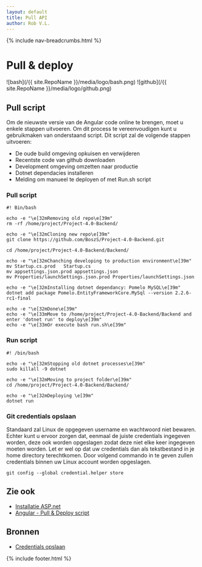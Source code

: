 ```yaml
---
layout: default
title: Pull API 
author: Rob V.L.
---
```


{% include nav-breadcrumbs.html %}

# Pull & deploy 
![bash](/{{ site.RepoName }}/media/logo/bash.png)
![github](/{{ site.RepoName }}/media/logo/github.png)

## Pull script
Om de nieuwste versie van de Angular code online te brengen, moet u enkele stappen uitvoeren. Om dit process te vereenvoudigen kunt u  gebruikmaken van onderstaand script. Dit script zal de volgende stappen uitvoeren:
* De oude build omgeving opkuisen en verwijderen
* Recentste code van github downloaden
* Development omgeving omzetten naar productie 
* Dotnet dependacies installeren
* Melding om manueel te deployen of met Run.sh script

### Pull script
```
#! Bin/bash

echo -e "\e[32mRemoving old repo\e[39m"
rm -rf /home/project/Project-4.0-Backend/

echo -e "\e[32mCloning new repo\e[39m"
git clone https://github.com/BoszS/Project-4.0-Backend.git

cd /home/project/Project-4.0-Backend/Backend/

echo -e "\e[32mChanching developing to production environment\e[39m"
mv Startup.cs.prod   Startup.cs
mv appsettings.json.prod appsettings.json
mv Properties/launchSettings.json.prod Properties/launchSettings.json

echo -e "\e[32mInstalling dotnet dependancy: Pomelo MySQL\e[39m"
dotnet add package Pomelo.EntityFrameworkCore.MySql --version 2.2.6-rc1-final

echo -e "\e[32mDone\e[39m"
echo -e "\e[33mMove to /home/project/Project-4.0-Backend/Backend and enter 'dotnet run' to deploy\e[39m"
echo -e "\e[33mOr execute bash run.sh\e[39m"

```

### Run script
```
#! /bin/bash

echo -e "\e[32mStopping old dotnet processes\e[39m"
sudo killall -9 dotnet

echo -e "\e[32mMoving to project folder\e[39m"
cd /home/project/Project-4.0-Backend/Backend/

echo -e "\e[32mDeploying \e[39m"
dotnet run
```

### Git credentials opslaan
Standaard zal Linux de opgegeven username en wachtwoord niet bewaren. Echter kunt u ervoor zorgen dat, eenmaal de juiste credentials ingegeven worden, deze ook worden opgeslagen zodat deze niet elke keer ingegeven moeten worden. Let er wel op dat uw credentials dan als tekstbestand in je home directory terechtkomen. Door volgend commando in te geven zullen credentials binnen uw Linux account worden opgeslagen. 

```
git config --global credential.helper store
```


## Zie ook
* [Installatie ASP.net](/{{site.RepoName}}/CCS/ASP_net/)
* [Angular - Pull & Deploy script](/{{site.RepoName}}/APP/Pull_Angular/)


## Bronnen
* [Credentials opslaan](https://git-scm.com/docs/git-credential-store)


{% include footer.html %}
